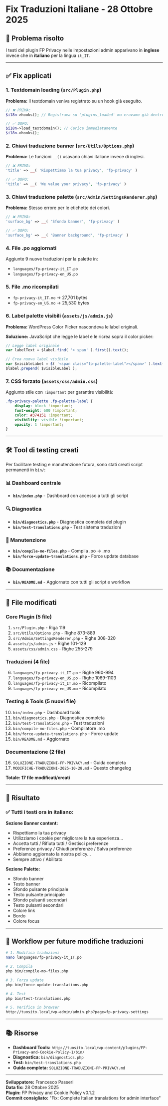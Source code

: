 # Fix Traduzioni Italiane - 28 Ottobre 2025

## 🎯 Problema risolto

I testi del plugin FP Privacy nelle impostazioni admin apparivano in **inglese** invece che in **italiano** per la lingua `it_IT`.

---

## ✅ Fix applicati

### 1. **Textdomain loading** (`src/Plugin.php`)

**Problema:** Il textdomain veniva registrato su un hook già eseguito.

```php
// ❌ PRIMA:
$i18n->hooks(); // Registrava su 'plugins_loaded' ma eravamo già dentro

// ✅ DOPO:
$i18n->load_textdomain(); // Carica immediatamente
$i18n->hooks();
```

### 2. **Chiavi traduzione banner** (`src/Utils/Options.php`)

**Problema:** Le funzioni `__()` usavano chiavi italiane invece di inglesi.

```php
// ❌ PRIMA:
'title' => __( 'Rispettiamo la tua privacy', 'fp-privacy' )

// ✅ DOPO:
'title' => __( 'We value your privacy', 'fp-privacy' )
```

### 3. **Chiavi traduzione palette** (`src/Admin/SettingsRenderer.php`)

**Problema:** Stesso errore per le etichette dei colori.

```php
// ❌ PRIMA:
'surface_bg' => __( 'Sfondo banner', 'fp-privacy' )

// ✅ DOPO:
'surface_bg' => __( 'Banner background', 'fp-privacy' )
```

### 4. **File .po aggiornati**

Aggiunte 9 nuove traduzioni per la palette in:
- `languages/fp-privacy-it_IT.po`
- `languages/fp-privacy-en_US.po`

### 5. **File .mo ricompilati**

- `fp-privacy-it_IT.mo` → 27,701 bytes
- `fp-privacy-en_US.mo` → 25,530 bytes

### 6. **Label palette visibili** (`assets/js/admin.js`)

**Problema:** WordPress Color Picker nascondeva le label originali.

**Soluzione:** JavaScript che legge le label e le ricrea sopra il color picker:

```javascript
// Legge label originale
var labelText = $label.find( '> span' ).first().text();

// Crea nuova label visibile
var $visibleLabel = $( '<span class="fp-palette-label"></span>' ).text( labelText );
$label.prepend( $visibleLabel );
```

### 7. **CSS forzato** (`assets/css/admin.css`)

Aggiunto stile con `!important` per garantire visibilità:

```css
.fp-privacy-palette .fp-palette-label {
    display: block !important;
    font-weight: 600 !important;
    color: #374151 !important;
    visibility: visible !important;
    opacity: 1 !important;
}
```

---

## 🛠️ Tool di testing creati

Per facilitare testing e manutenzione futura, sono stati creati script permanenti in `bin/`:

### 📊 Dashboard centrale
- **`bin/index.php`** - Dashboard con accesso a tutti gli script

### 🔍 Diagnostica
- **`bin/diagnostics.php`** - Diagnostica completa del plugin
- **`bin/test-translations.php`** - Test sistema traduzioni

### 🔧 Manutenzione
- **`bin/compile-mo-files.php`** - Compila .po → .mo
- **`bin/force-update-translations.php`** - Force update database

### 📚 Documentazione
- **`bin/README.md`** - Aggiornato con tutti gli script e workflow

---

## 📁 File modificati

### Core Plugin (5 file)
1. `src/Plugin.php` - Riga 119
2. `src/Utils/Options.php` - Righe 873-889
3. `src/Admin/SettingsRenderer.php` - Righe 308-320
4. `assets/js/admin.js` - Righe 101-129
5. `assets/css/admin.css` - Righe 255-279

### Traduzioni (4 file)
6. `languages/fp-privacy-it_IT.po` - Righe 960-994
7. `languages/fp-privacy-en_US.po` - Righe 1069-1103
8. `languages/fp-privacy-it_IT.mo` - Ricompilato
9. `languages/fp-privacy-en_US.mo` - Ricompilato

### Testing & Tools (5 nuovi file)
10. `bin/index.php` - Dashboard tools
11. `bin/diagnostics.php` - Diagnostica completa
12. `bin/test-translations.php` - Test traduzioni
13. `bin/compile-mo-files.php` - Compilatore .mo
14. `bin/force-update-translations.php` - Force update
15. `bin/README.md` - Aggiornato

### Documentazione (2 file)
16. `SOLUZIONE-TRADUZIONI-FP-PRIVACY.md` - Guida completa
17. `MODIFICHE-TRADUZIONI-2025-10-28.md` - Questo changelog

**Totale: 17 file modificati/creati**

---

## 🎉 Risultato

### ✅ Tutti i testi ora in italiano:

**Sezione Banner content:**
- Rispettiamo la tua privacy
- Utilizziamo i cookie per migliorare la tua esperienza...
- Accetta tutti / Rifiuta tutti / Gestisci preferenze
- Preferenze privacy / Chiudi preferenze / Salva preferenze
- Abbiamo aggiornato la nostra policy...
- Sempre attivo / Abilitato

**Sezione Palette:**
- Sfondo banner
- Testo banner
- Sfondo pulsante principale
- Testo pulsante principale
- Sfondo pulsanti secondari
- Testo pulsanti secondari
- Colore link
- Bordo
- Colore focus

---

## 🔄 Workflow per future modifiche traduzioni

```bash
# 1. Modifica traduzioni
nano languages/fp-privacy-it_IT.po

# 2. Compila
php bin/compile-mo-files.php

# 3. Forza update
php bin/force-update-translations.php

# 4. Test
php bin/test-translations.php

# 5. Verifica in browser
http://tuosito.local/wp-admin/admin.php?page=fp-privacy-settings
```

---

## 📚 Risorse

- **Dashboard Tools:** `http://tuosito.local/wp-content/plugins/FP-Privacy-and-Cookie-Policy-1/bin/`
- **Diagnostica:** `bin/diagnostics.php`
- **Test:** `bin/test-translations.php`
- **Guida completa:** `SOLUZIONE-TRADUZIONI-FP-PRIVACY.md`

---

**Sviluppatore:** Francesco Passeri  
**Data fix:** 28 Ottobre 2025  
**Plugin:** FP Privacy and Cookie Policy v0.1.2  
**Commit consigliato:** "Fix: Complete Italian translations for admin interface"

